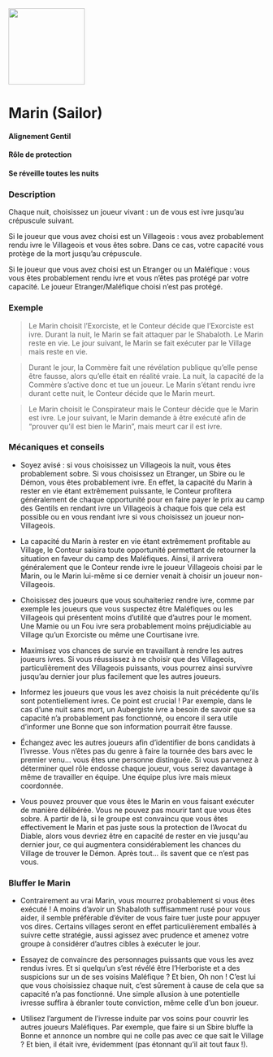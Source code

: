 <img src="https://github.com/brain-academy/wiki/blob/master/public/img/blood-on-the-clocktower/roles/sailor.png?raw=true" height="150"> 

# Marin (Sailor)

#### Alignement Gentil
#### Rôle de protection
#### Se réveille toutes les nuits

### Description

Chaque nuit, choisissez un joueur vivant : un de vous est ivre jusqu’au crépuscule suivant.

Si le joueur que vous avez choisi est un Villageois : vous avez probablement rendu ivre le Villageois et vous êtes sobre. Dans ce cas, votre capacité vous protège de la mort jusqu’au crépuscule.

Si le joueur que vous avez choisi est un Etranger ou un Maléfique : vous vous êtes probablement rendu ivre et vous n’êtes pas protégé par votre capacité. Le joueur Etranger/Maléfique choisi n’est pas protégé.


### Exemple
> Le Marin choisit l’Exorciste, et le Conteur décide que l’Exorciste est ivre. Durant la nuit, le Marin se fait attaquer par le Shabaloth. Le Marin reste en vie. Le jour suivant, le Marin se fait exécuter par le Village mais reste en vie.

> Durant le jour, la Commère fait une révélation publique qu’elle pense être fausse, alors qu’elle était en réalité vraie. La nuit, la capacité de la Commère s’active donc et tue un joueur. Le Marin s’étant rendu ivre durant cette nuit, le Conteur décide que le Marin meurt.

> Le Marin choisit le Conspirateur mais le Conteur décide que le Marin est ivre. Le jour suivant, le Marin demande à être exécuté afin de “prouver qu’il est bien le Marin”, mais meurt car il est ivre.

### Mécaniques et conseils
- Soyez avisé : si vous choisissez un Villageois la nuit, vous êtes probablement sobre. Si vous choisissez un Etranger, un Sbire ou le Démon, vous êtes probablement ivre. En effet, la capacité du Marin à rester en vie étant extrêmement puissante, le Conteur profitera généralement de chaque opportunité pour en faire payer le prix au camp des Gentils en rendant ivre un Villageois à chaque fois que cela est possible ou en vous rendant ivre si vous choisissez un joueur non-Villageois.

- La capacité du Marin à rester en vie étant extrêmement profitable au Village, le Conteur saisira toute opportunité permettant de retourner la situation en faveur du camp des Maléfiques. Ainsi, il arrivera généralement que le Conteur rende ivre le joueur Villageois choisi par le Marin, ou le Marin lui-même si ce dernier venait à choisir un joueur non-Villageois. 

- Choisissez des joueurs que vous souhaiteriez rendre ivre, comme par exemple les joueurs que vous suspectez être Maléfiques ou les Villageois qui présentent moins d’utilité que d’autres pour le moment. Une Mamie ou un Fou ivre sera probablement moins préjudiciable au Village qu’un Exorciste ou même une Courtisane ivre.

- Maximisez vos chances de survie en travaillant à rendre les autres joueurs ivres. Si vous réussissez à ne choisir que des Villageois, particulièrement des Villageois puissants, vous pourrez ainsi survivre jusqu’au dernier jour plus facilement que les autres joueurs.

- Informez les joueurs que vous les avez choisis la nuit précédente qu’ils sont potentiellement ivres. Ce point est crucial ! Par exemple, dans le cas d’une nuit sans mort, un Aubergiste ivre a besoin de savoir que sa capacité n’a probablement pas fonctionné, ou encore il sera utile d’informer une Bonne que son information pourrait être fausse.

- Échangez avec les autres joueurs afin d’identifier de bons candidats à l’ivresse. Vous n’êtes pas du genre à faire la tournée des bars avec le premier venu… vous êtes une personne distinguée. Si vous parvenez à déterminer quel rôle endosse chaque joueur, vous serez davantage à même de travailler en équipe. Une équipe plus ivre mais mieux coordonnée.

- Vous pouvez prouver que vous êtes le Marin en vous faisant exécuter de manière délibérée. Vous ne pouvez pas mourir tant que vous êtes sobre. A partir de là, si le groupe est convaincu que vous êtes effectivement le Marin et pas juste sous la protection de l’Avocat du Diable, alors vous devriez être en capacité de rester en vie jusqu'au dernier jour, ce qui augmentera considérablement les chances du Village de trouver le Démon. Après tout… ils savent que ce n’est pas vous.
 
### Bluffer le Marin 
- Contrairement au vrai Marin, vous mourrez probablement si vous êtes exécuté ! A moins d’avoir un Shabaloth suffisamment rusé pour vous aider, il semble préférable d’éviter de vous faire tuer juste pour appuyer vos dires. Certains villages seront en effet particulièrement emballés à suivre cette stratégie, aussi agissez avec prudence et amenez votre groupe à considérer d’autres cibles à exécuter le jour.

- Essayez de convaincre des personnages puissants que vous les avez rendus ivres. Et si quelqu’un s’est révélé être l’Herboriste et a des suspicions sur un de ses voisins Maléfique ? Et bien, Oh non ! C’est lui que vous choisissiez chaque nuit, c’est sûrement à cause de cela que sa capacité n’a pas fonctionné. Une simple allusion à une potentielle ivresse suffira à ébranler toute conviction, même celle d’un bon joueur.   

- Utilisez l’argument de l’ivresse induite par vos soins pour couvrir les autres joueurs Maléfiques. Par exemple, que faire si un Sbire bluffe la Bonne et annonce un nombre qui ne colle pas avec ce que sait le Village ? Et bien, il était ivre, évidemment (pas étonnant qu’il ait tout faux !).
